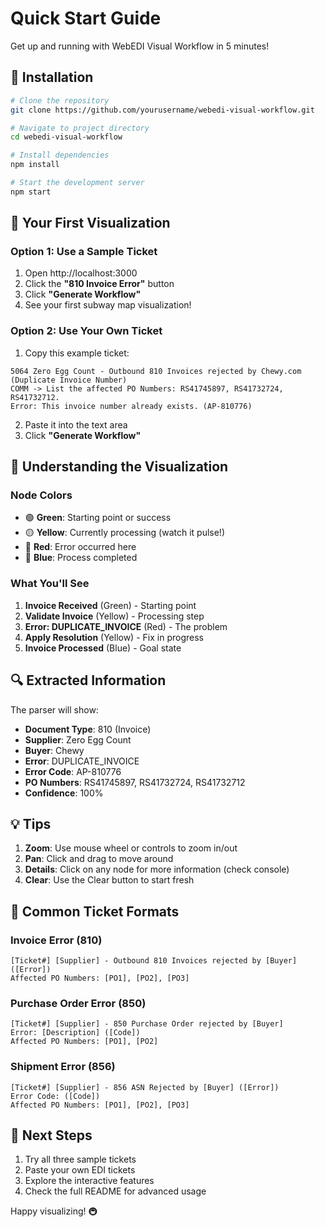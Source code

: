 # Quick Start Guide

Get up and running with WebEDI Visual Workflow in 5 minutes!

## 🚀 Installation

```bash
# Clone the repository
git clone https://github.com/yourusername/webedi-visual-workflow.git

# Navigate to project directory
cd webedi-visual-workflow

# Install dependencies
npm install

# Start the development server
npm start
```

## 🎯 Your First Visualization

### Option 1: Use a Sample Ticket

1. Open http://localhost:3000
2. Click the **"810 Invoice Error"** button
3. Click **"Generate Workflow"**
4. See your first subway map visualization!

### Option 2: Use Your Own Ticket

1. Copy this example ticket:
```
5064 Zero Egg Count - Outbound 810 Invoices rejected by Chewy.com (Duplicate Invoice Number)
COMM -> List the affected PO Numbers: RS41745897, RS41732724, RS41732712.
Error: This invoice number already exists. (AP-810776)
```

2. Paste it into the text area
3. Click **"Generate Workflow"**

## 🎨 Understanding the Visualization

### Node Colors
- 🟢 **Green**: Starting point or success
- 🟡 **Yellow**: Currently processing (watch it pulse!)
- 🔴 **Red**: Error occurred here
- 🔵 **Blue**: Process completed

### What You'll See
1. **Invoice Received** (Green) - Starting point
2. **Validate Invoice** (Yellow) - Processing step
3. **Error: DUPLICATE_INVOICE** (Red) - The problem
4. **Apply Resolution** (Yellow) - Fix in progress
5. **Invoice Processed** (Blue) - Goal state

## 🔍 Extracted Information

The parser will show:
- **Document Type**: 810 (Invoice)
- **Supplier**: Zero Egg Count
- **Buyer**: Chewy
- **Error**: DUPLICATE_INVOICE
- **Error Code**: AP-810776
- **PO Numbers**: RS41745897, RS41732724, RS41732712
- **Confidence**: 100%

## 💡 Tips

1. **Zoom**: Use mouse wheel or controls to zoom in/out
2. **Pan**: Click and drag to move around
3. **Details**: Click on any node for more information (check console)
4. **Clear**: Use the Clear button to start fresh

## 🚦 Common Ticket Formats

### Invoice Error (810)
```
[Ticket#] [Supplier] - Outbound 810 Invoices rejected by [Buyer] ([Error])
Affected PO Numbers: [PO1], [PO2], [PO3]
```

### Purchase Order Error (850)
```
[Ticket#] [Supplier] - 850 Purchase Order rejected by [Buyer]
Error: [Description] ([Code])
Affected PO Numbers: [PO1], [PO2]
```

### Shipment Error (856)
```
[Ticket#] [Supplier] - 856 ASN Rejected by [Buyer] ([Error])
Error Code: ([Code])
Affected PO Numbers: [PO1], [PO2], [PO3]
```

## 🎉 Next Steps

1. Try all three sample tickets
2. Paste your own EDI tickets
3. Explore the interactive features
4. Check the full README for advanced usage

Happy visualizing! 🚇
